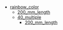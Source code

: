 * [rainbow_color](rainbow_color)
  * [200_mm_length](rainbow_color/200_mm_length)
  * [40_multiple](rainbow_color/40_multiple)
    * [200_mm_length](rainbow_color/40_multiple/200_mm_length)
